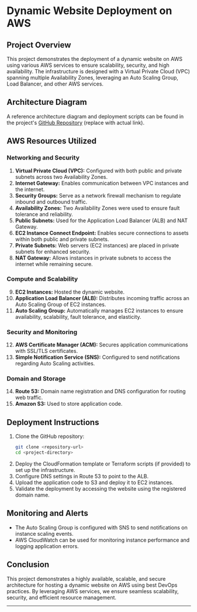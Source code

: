# Dynamic Website Deployment on AWS

## Project Overview
This project demonstrates the deployment of a dynamic website on AWS using various AWS services to ensure scalability, security, and high availability. The infrastructure is designed with a Virtual Private Cloud (VPC) spanning multiple Availability Zones, leveraging an Auto Scaling Group, Load Balancer, and other AWS services.

## Architecture Diagram
A reference architecture diagram and deployment scripts can be found in the project's [GitHub Repository](#) (replace with actual link).

## AWS Resources Utilized
### **Networking and Security**
1. **Virtual Private Cloud (VPC):** Configured with both public and private subnets across two Availability Zones.
2. **Internet Gateway:** Enables communication between VPC instances and the internet.
3. **Security Groups:** Serve as a network firewall mechanism to regulate inbound and outbound traffic.
4. **Availability Zones:** Two Availability Zones were used to ensure fault tolerance and reliability.
5. **Public Subnets:** Used for the Application Load Balancer (ALB) and NAT Gateway.
6. **EC2 Instance Connect Endpoint:** Enables secure connections to assets within both public and private subnets.
7. **Private Subnets:** Web servers (EC2 instances) are placed in private subnets for enhanced security.
8. **NAT Gateway:** Allows instances in private subnets to access the internet while remaining secure.

### **Compute and Scalability**
9. **EC2 Instances:** Hosted the dynamic website.
10. **Application Load Balancer (ALB):** Distributes incoming traffic across an Auto Scaling Group of EC2 instances.
11. **Auto Scaling Group:** Automatically manages EC2 instances to ensure availability, scalability, fault tolerance, and elasticity.

### **Security and Monitoring**
12. **AWS Certificate Manager (ACM):** Secures application communications with SSL/TLS certificates.
13. **Simple Notification Service (SNS):** Configured to send notifications regarding Auto Scaling activities.

### **Domain and Storage**
14. **Route 53:** Domain name registration and DNS configuration for routing web traffic.
15. **Amazon S3:** Used to store application code.

## Deployment Instructions
1. Clone the GitHub repository:
   ```sh
   git clone <repository-url>
   cd <project-directory>
   ```
2. Deploy the CloudFormation template or Terraform scripts (if provided) to set up the infrastructure.
3. Configure DNS settings in Route 53 to point to the ALB.
4. Upload the application code to S3 and deploy it to EC2 instances.
5. Validate the deployment by accessing the website using the registered domain name.

## Monitoring and Alerts
- The Auto Scaling Group is configured with SNS to send notifications on instance scaling events.
- AWS CloudWatch can be used for monitoring instance performance and logging application errors.

## Conclusion
This project demonstrates a highly available, scalable, and secure architecture for hosting a dynamic website on AWS using best DevOps practices. By leveraging AWS services, we ensure seamless scalability, security, and efficient resource management.

---



